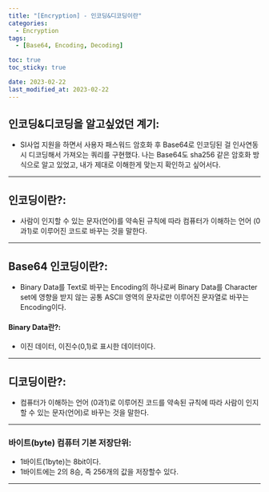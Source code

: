 ```yaml
---
title: "[Encryption] - 인코딩&디코딩이란"
categories:
  - Encryption
tags:
  - [Base64, Encoding, Decoding]

toc: true
toc_sticky: true

date: 2023-02-22
last_modified_at: 2023-02-22
---
```


## 인코딩&디코딩을 알고싶었던 계기:
- SI사업 지원을 하면서 사용자 패스워드 암호화 후 Base64로 인코딩된 걸 인사연동 시 디코딩해서 가져오는 쿼리를 구현했다. 나는 Base64도 sha256 같은 암호화 방식으로 알고 있었고, 내가 제대로 이해한게 맞는지 확인하고 싶어서다.

* * *

## 인코딩이란?:
- 사람이 인지할 수 있는 문자(언어)를 약속된 규칙에 따라 컴퓨터가 이해하는 언어 (0과1)로 이루어진 코드로 바꾸는 것을 말한다.

* * *

## Base64 인코딩이란?:
- Binary Data를 Text로 바꾸는 Encoding의 하나로써 Binary Data를 Character set에 영향을 받지 않는 공통 ASCII 영역의 문자로만 이루어진 문자열로 바꾸는 Encoding이다.


#### Binary Data란?:
- 이진 데이터, 이진수(0,1)로 표시한 데이터이다.

* * *

## 디코딩이란?:
- 컴퓨터가 이해하는 언어 (0과1)로 이루어진 코드를 약속된 규칙에 따라 사람이 인지할 수 있는 문자(언어)로 바꾸는 것을 말한다.

* * *

### 바이트(byte) 컴퓨터 기본 저장단위:
- 1바이트(1byte)는 8bit이다.
- 1바이트에는 2의 8승, 즉 256개의 값을 저장할수 있다.

* * *